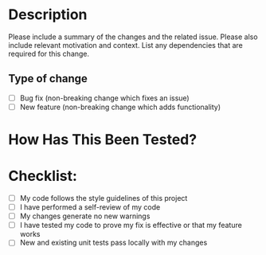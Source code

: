 # Description

Please include a summary of the changes and the related issue. Please also include relevant motivation and context. List any dependencies that are required for this change.

## Type of change

- [ ] Bug fix (non-breaking change which fixes an issue)
- [ ] New feature (non-breaking change which adds functionality)
      
# How Has This Been Tested?


# Checklist:

- [ ] My code follows the style guidelines of this project
- [ ] I have performed a self-review of my code
- [ ] My changes generate no new warnings
- [ ] I have tested my code to prove my fix is effective or that my feature works
- [ ] New and existing unit tests pass locally with my changes
